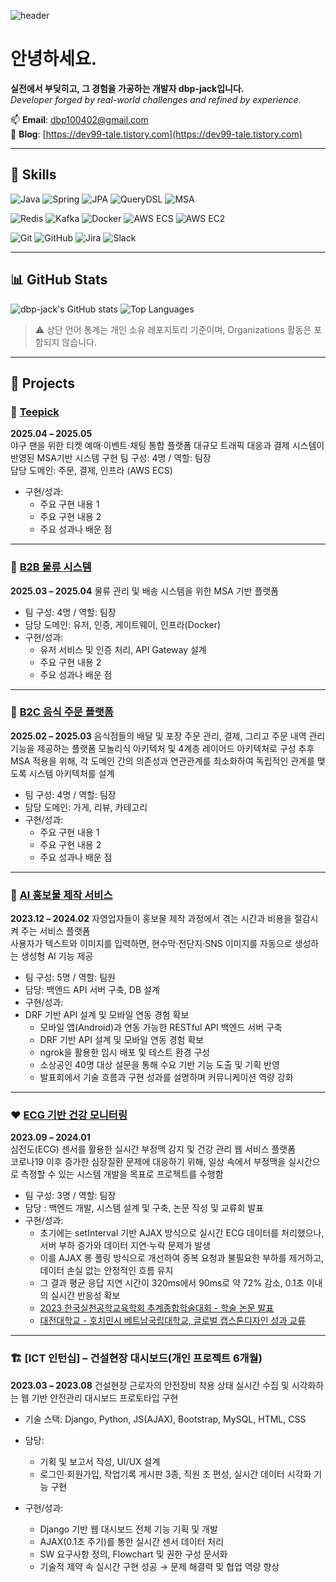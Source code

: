 <!-- 헤더 이미지 -->

![header](https://capsule-render.vercel.app/api?type=waving&color=auto&height=300&section=header&text=Welcome%20to%20dbp-jack%27s%20GitHub!%20%F0%9F%91%8B%F0%9F%8F%BB&fontSize=52&animation=fadeIn&fontAlignY=36&textColor=ffffff)

<!-- 소개 문구 -->

# 안녕하세요.  
**실전에서 부딪히고, 그 경험을 가공하는 개발자 dbp-jack입니다.**  
_Developer forged by real-world challenges and refined by experience._

📫 **Email**: dbp100402@gmail.com  
📘 **Blog**: [https://dev99-tale.tistory.com](https://dev99-tale.tistory.com)

---

## 🔧 Skills

<!-- 백엔드 -->
![Java](https://img.shields.io/badge/Java-007396?style=flat&logo=openjdk&logoColor=white)
![Spring](https://img.shields.io/badge/Spring-6DB33F?style=flat&logo=spring&logoColor=white)
![JPA](https://img.shields.io/badge/JPA-59666C?style=flat)
![QueryDSL](https://img.shields.io/badge/QueryDSL-009688?style=flat)
![MSA](https://img.shields.io/badge/MSA-FF7043?style=flat)

<!-- 데이터 / 인프라 -->
![Redis](https://img.shields.io/badge/Redis-DC382D?style=flat&logo=redis&logoColor=white)
![Kafka](https://img.shields.io/badge/Kafka-231F20?style=flat&logo=apachekafka&logoColor=white)
![Docker](https://img.shields.io/badge/Docker-2496ED?style=flat&logo=docker&logoColor=white)
![AWS ECS](https://img.shields.io/badge/AWS_ECS-FF9900?style=flat&logo=amazonaws&logoColor=white)
![AWS EC2](https://img.shields.io/badge/AWS_EC2-FF9900?style=flat&logo=amazonec2&logoColor=white)

<!-- 협업 -->
![Git](https://img.shields.io/badge/Git-F05032?style=flat&logo=git&logoColor=white)
![GitHub](https://img.shields.io/badge/GitHub-181717?style=flat&logo=github&logoColor=white)
![Jira](https://img.shields.io/badge/Jira-0052CC?style=flat&logo=jira&logoColor=white)
![Slack](https://img.shields.io/badge/Slack-4A154B?style=flat&logo=slack&logoColor=white)

---

## 📊 GitHub Stats

<img src="https://github-readme-stats.vercel.app/api?username=dbp-jack&show_icons=true&theme=default" alt="dbp-jack's GitHub stats" />
<img src="https://github-readme-stats.vercel.app/api/top-langs/?username=dbp-jack&layout=compact&theme=default" alt="Top Languages" />

> ⚠️ 상단 언어 통계는 개인 소유 레포지토리 기준이며, Organizations 활동은 포함되지 않습니다.

---

## 📁 Projects

### 🧢 [Teepick](https://github.com/FINAL-SPARTA/SPARTA-FINAL-PROJECT)  
**2025.04 – 2025.05**  
야구 팬을 위한 티켓 예매·이벤트·채팅 통합 플랫폼
대규모 트래픽 대응과 결제 시스템이 반영된 MSA기반 시스템 구현
팀 구성: 4명 / 역할: 팀장  
담당 도메인: 주문, 결제, 인프라 (AWS ECS)  
- 구현/성과:  
  - 주요 구현 내용 1  
  - 주요 구현 내용 2  
  - 주요 성과나 배운 점

---

### 🚛 [B2B 물류 시스템](https://github.com/sparta-i4u/sparta-msa)  
**2025.03 – 2025.04**
물류 관리 및 배송 시스템을 위한 MSA 기반 플랫폼
- 팀 구성: 4명 / 역할: 팀장  
- 담당 도메인: 유저, 인증, 게이트웨이, 인프라(Docker)  
- 구현/성과:  
  - 유저 서비스 및 인증 처리, API Gateway 설계
  - 주요 구현 내용 2  
  - 주요 성과나 배운 점
 
  
---

### 🍱 [B2C 음식 주문 플랫폼](https://github.com/sparta-onetoone/sparta-onetoone)  
**2025.02 – 2025.03** 
  음식점들의 배달 및 포장 주문 관리, 결제, 그리고 주문 내역 관리 기능을 제공하는 플랫폼
  모놀리식 아키텍처 및 4계층 레이어드 아키텍처로 구성
  추후 MSA 적용을 위해, 각 도메인 간의 의존성과 연관관계를 최소화하여 독립적인 관계를 맺도록 시스템 아키텍처를 설계
- 팀 구성: 4명 / 역할: 팀장  
- 담당 도메인: 가게, 리뷰, 카테고리  
- 구현/성과:  
  - 주요 구현 내용 1  
  - 주요 구현 내용 2  
  - 주요 성과나 배운 점

---

### 🧠 [AI 홍보물 제작 서비스](https://github.com/flyai-Ambition7)  
**2023.12 – 2024.02** 
  자영업자들이 홍보물 제작 과정에서 겪는 시간과 비용을 절감시켜 주는 서비스 플랫폼  
  사용자가 텍스트와 이미지를 입력하면, 현수막·전단지·SNS 이미지를 자동으로 생성하는 생성형 AI 기능 제공
- 팀 구성: 5명 / 역할: 팀원  
- 담당: 백엔드 API 서버 구축, DB 설계
- 구현/성과:
- DRF 기반 API 설계 및 모바일 연동 경험 확보
  - 모바일 앱(Android)과 연동 가능한 RESTful API 백엔드 서버 구축
  - DRF 기반 API 설계 및 모바일 연동 경험 확보
  - ngrok을 활용한 임시 배포 및 테스트 환경 구성 
  - 소상공인 40명 대상 설문을 통해 수요 기반 기능 도출 및 기획 반영  
  - 발표회에서 기술 흐름과 구현 성과를 설명하며 커뮤니케이션 역량 강화

---

### ❤️ [ECG 기반 건강 모니터링](https://github.com/dbp-jack/Development-of-daily-life-physical-monitoring-web-service-using-electrocardiogram-sensor.git)  
**2023.09 – 2024.01**  
  심전도(ECG) 센서를 활용한 실시간 부정맥 감지 및 건강 관리 웹 서비스 플랫폼  
  코로나19 이후 증가한 심장질환 문제에 대응하기 위해, 일상 속에서 부정맥을 실시간으로 측정할 수 있는 시스템 개발을 목표로 프로젝트를 수행함
- 팀 구성: 3명 / 역할: 팀장  
- 담당 : 백엔드 개발, 시스템 설계 및 구축, 논문 작성 및 교류회 발표
- 구현/성과:  
  - 초기에는 setInterval 기반 AJAX 방식으로 실시간 ECG 데이터를 처리했으나, 서버 부하 증가와 데이터 지연·누락 문제가 발생  
  - 이를 AJAX 롱 폴링 방식으로 개선하여 중복 요청과 불필요한 부하를 제거하고, 데이터 손실 없는 안정적인 흐름 유지  
  - 그 결과 평균 응답 지연 시간이 320ms에서 90ms로 약 72% 감소, 0.1초 이내의 실시간 반응성 확보
  - [2023 한국실천공학교육학회 추계종합학술대회 - 학술 논문 발표](https://slime-face-7c4.notion.site/2023-1f0eeaa2f0af802ebe9ece38cc503e4d?pvs=4)
  - [대전대학교 - 호치민시 베트남국립대학교, 글로벌 캡스톤디자인 성과 교류](https://www.dailycc.net/news/articleView.html?idxno=751998#google_vignette)
---

### 🏗️ [ICT 인턴십] – 건설현장 대시보드(개인 프로젝트 6개월)
**2023.03 – 2023.08** 
  건설현장 근로자의 안전장비 착용 상태 실시간 수집 및 시각화하는 웹 기반 안전관리 대시보드 프로토타입 구현
- 기술 스택: Django, Python, JS(AJAX), Bootstrap, MySQL, HTML, CSS
- 담당:
  - 기획 및 보고서 작성, UI/UX 설계
  - 로그인·회원가입, 작업기록 게시판 3종, 직원 조 편성, 실시간 데이터 시각화 기능 구현

- 구현/성과:  
  - Django 기반 웹 대시보드 전체 기능 기획 및 개발  
  - AJAX(0.1초 주기)를 통한 실시간 센서 데이터 처리  
  - SW 요구사항 정의, Flowchart 및 권한 구성 문서화  
  - 기술적 제약 속 실시간 구현 성공 → 문제 해결력 및 협업 역량 향상

